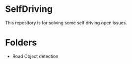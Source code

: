 # SelfDriving
This repository is for solving some self driving open issues.
# Folders
- Road Object detection 


